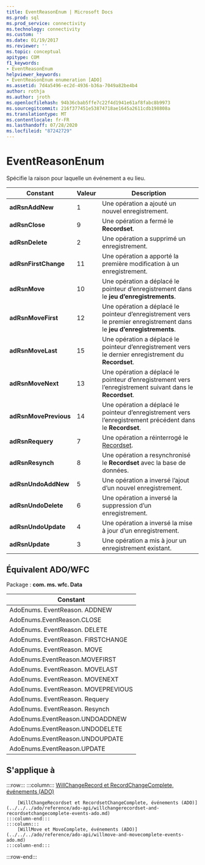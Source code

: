 ```yaml
---
title: EventReasonEnum | Microsoft Docs
ms.prod: sql
ms.prod_service: connectivity
ms.technology: connectivity
ms.custom: ''
ms.date: 01/19/2017
ms.reviewer: ''
ms.topic: conceptual
apitype: COM
f1_keywords:
- EventReasonEnum
helpviewer_keywords:
- EventReasonEnum enumeration [ADO]
ms.assetid: 7d4a5496-ec2d-4936-b36a-7049a82be4b4
author: rothja
ms.author: jroth
ms.openlocfilehash: 94b36cbab5ffe7c22f4d1941e61af8fabc8b9973
ms.sourcegitcommit: 216f377451e53874718ae1645a2611cdb198808a
ms.translationtype: MT
ms.contentlocale: fr-FR
ms.lasthandoff: 07/28/2020
ms.locfileid: "87242729"
---
```

# <a name="eventreasonenum"></a>EventReasonEnum
Spécifie la raison pour laquelle un événement a eu lieu.  
  
|Constant|Valeur|Description|  
|--------------|-----------|-----------------|  
|**adRsnAddNew**|1|Une opération a ajouté un nouvel enregistrement.|  
|**adRsnClose**|9|Une opération a fermé le **Recordset**.|  
|**adRsnDelete**|2|Une opération a supprimé un enregistrement.|  
|**adRsnFirstChange**|11|Une opération a apporté la première modification à un enregistrement.|  
|**adRsnMove**|10|Une opération a déplacé le pointeur d’enregistrement dans le **jeu d’enregistrements**.|  
|**adRsnMoveFirst**|12|Une opération a déplacé le pointeur d’enregistrement vers le premier enregistrement dans le **jeu d’enregistrements**.|  
|**adRsnMoveLast**|15|Une opération a déplacé le pointeur d’enregistrement vers le dernier enregistrement du **Recordset**.|  
|**adRsnMoveNext**|13|Une opération a déplacé le pointeur d’enregistrement vers l’enregistrement suivant dans le **Recordset**.|  
|**adRsnMovePrevious**|14|Une opération a déplacé le pointeur d’enregistrement vers l’enregistrement précédent dans le **Recordset**.|  
|**adRsnRequery**|7|Une opération a réinterrogé le [Recordset](../../../ado/reference/ado-api/recordset-object-ado.md).|  
|**adRsnResynch**|8|Une opération a resynchronisé le **Recordset** avec la base de données.|  
|**adRsnUndoAddNew**|5|Une opération a inversé l’ajout d’un nouvel enregistrement.|  
|**adRsnUndoDelete**|6|Une opération a inversé la suppression d’un enregistrement.|  
|**adRsnUndoUpdate**|4|Une opération a inversé la mise à jour d’un enregistrement.|  
|**adRsnUpdate**|3|Une opération a mis à jour un enregistrement existant.|  
  
## <a name="adowfc-equivalent"></a>Équivalent ADO/WFC  
 Package : **com. ms. wfc. Data**  
  
|Constant|  
|--------------|  
|AdoEnums. EventReason. ADDNEW|  
|AdoEnums.EventReason.CLOSE|  
|AdoEnums. EventReason. DELETE|  
|AdoEnums. EventReason. FIRSTCHANGE|  
|AdoEnums. EventReason. MOVE|  
|AdoEnums.EventReason.MOVEFIRST|  
|AdoEnums. EventReason. MOVELAST|  
|AdoEnums. EventReason. MOVENEXT|  
|AdoEnums. EventReason. MOVEPREVIOUS|  
|AdoEnums. EventReason. Requery|  
|AdoEnums. EventReason. Resynch|  
|AdoEnums.EventReason.UNDOADDNEW|  
|AdoEnums.EventReason.UNDODELETE|  
|AdoEnums.EventReason.UNDOUPDATE|  
|AdoEnums.EventReason.UPDATE|  
  
## <a name="applies-to"></a>S'applique à  

:::row:::
    :::column:::
        [WillChangeRecord et RecordChangeComplete, événements (ADO)](../../../ado/reference/ado-api/willchangerecord-and-recordchangecomplete-events-ado.md)  

        [WillChangeRecordset et RecordsetChangeComplete, événements (ADO)](../../../ado/reference/ado-api/willchangerecordset-and-recordsetchangecomplete-events-ado.md)  
    :::column-end:::
    :::column:::
        [WillMove et MoveComplete, événements (ADO)](../../../ado/reference/ado-api/willmove-and-movecomplete-events-ado.md)  
    :::column-end:::
:::row-end:::
